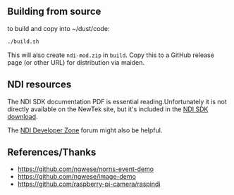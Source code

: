 ## Building from source

to build and copy into ~/dust/code:

```bash
./build.sh
```

This will also create `ndi-mod.zip` in `build`. Copy this to a GitHub release page (or other URL) for distribution via maiden.

## NDI resources

The NDI SDK documentation PDF is essential reading.Unfortunately it is not directly available on the NewTek site, but it's included in the [NDI SDK download](https://ndi.tv/sdk/).

The [NDI Developer Zone](https://forums.newtek.com/forums/ndi-developer-zone.363/) forum might also be helpful.


## References/Thanks

* https://github.com/ngwese/norns-event-demo
* https://github.com/ngwese/image-demo
* https://github.com/raspberry-pi-camera/raspindi